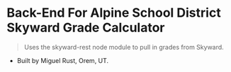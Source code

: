 # Back-End For Alpine School District Skyward Grade Calculator
> Uses the skyward-rest node module to pull in grades from Skyward.
* Built by Miguel Rust, Orem, UT.